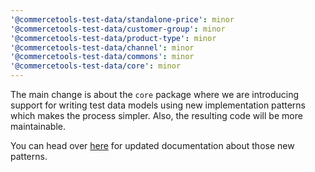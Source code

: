 ```yaml
---
'@commercetools-test-data/standalone-price': minor
'@commercetools-test-data/customer-group': minor
'@commercetools-test-data/product-type': minor
'@commercetools-test-data/channel': minor
'@commercetools-test-data/commons': minor
'@commercetools-test-data/core': minor
---
```


The main change is about the `core` package where we are introducing support for writing test data models using new implementation patterns which makes the process simpler. Also, the resulting code will be more maintainable.

You can head over [here]() for updated documentation about those new patterns.
